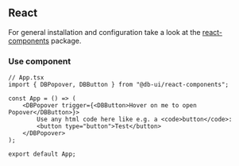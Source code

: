 ## React

For general installation and configuration take a look at the [react-components](https://www.npmjs.com/package/@db-ui/react-components) package.

### Use component

```tsx App.tsx
// App.tsx
import { DBPopover, DBButton } from "@db-ui/react-components";

const App = () => (
	<DBPopover trigger={<DBButton>Hover on me to open Popover</DBButton>}>
		Use any html code here like e.g. a <code>button</code>:
		<button type="button">Test</button>
	</DBPopover>
);

export default App;
```
